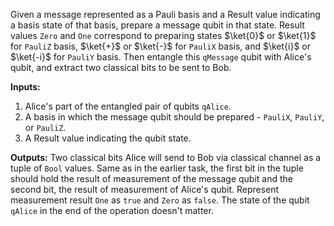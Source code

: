 Given a message represented as a Pauli basis and a Result value indicating a basis state of that basis, prepare a message qubit in that state. 
Result values `Zero` and `One` correspond to preparing states $\ket{0}$ or $\ket{1}$ for `PauliZ` basis, $\ket{+}$ or $\ket{-}$ for `PauliX` basis, and $\ket{i}$ or $\ket{-i}$ for `PauliY` basis. Then entangle this `qMessage` qubit with Alice's qubit, and extract two classical bits to be sent to Bob.

**Inputs:** 
1. Alice's part of the entangled pair of qubits `qAlice`.
2. A basis in which the message qubit should be prepared - `PauliX`, `PauliY`, or `PauliZ`.
3. A Result value indicating the qubit state.

**Outputs:** 
Two classical bits Alice will send to Bob via classical channel as a tuple of `Bool` values. Same as in the earlier task, the first bit in the tuple should hold the result of measurement of the message qubit and the second bit, the result of measurement of Alice's qubit. Represent measurement result `One` as `true` and `Zero` as `false`. The state of the qubit `qAlice` in the end of the operation doesn't matter.